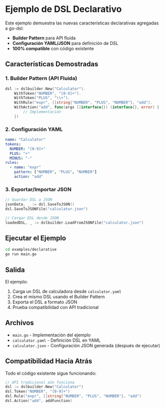 # Ejemplo de DSL Declarativo

Este ejemplo demuestra las nuevas características declarativas agregadas a go-dsl:
- **Builder Pattern** para API fluida
- **Configuración YAML/JSON** para definición de DSL
- **100% compatible** con código existente

## Características Demostradas

### 1. Builder Pattern (API Fluida)

```go
dsl := dslbuilder.New("Calculator").
    WithToken("NUMBER", "[0-9]+").
    WithToken("PLUS", "\\+").
    WithRule("expr", []string{"NUMBER", "PLUS", "NUMBER"}, "add").
    WithAction("add", func(args []interface{}) (interface{}, error) {
        // Implementación
    })
```

### 2. Configuración YAML

```yaml
name: "Calculator"
tokens:
  NUMBER: "[0-9]+"
  PLUS: "+"
  MINUS: "-"
rules:
  - name: "expr"
    pattern: ["NUMBER", "PLUS", "NUMBER"]
    action: "add"
```

### 3. Exportar/Importar JSON

```go
// Guardar DSL a JSON
jsonData, _ := dsl.SaveToJSON()
dsl.SaveToJSONFile("calculator.json")

// Cargar DSL desde JSON
loadedDSL, _ := dslbuilder.LoadFromJSONFile("calculator.json")
```

## Ejecutar el Ejemplo

```bash
cd examples/declarative
go run main.go
```

## Salida

El ejemplo:
1. Carga un DSL de calculadora desde `calculator.yaml`
2. Crea el mismo DSL usando el Builder Pattern
3. Exporta el DSL a formato JSON
4. Prueba compatibilidad con API tradicional

## Archivos

- `main.go` - Implementación del ejemplo
- `calculator.yaml` - Definición DSL en YAML
- `calculator.json` - Configuración JSON generada (después de ejecutar)

## Compatibilidad Hacia Atrás

Todo el código existente sigue funcionando:

```go
// API tradicional aún funciona
dsl := dslbuilder.New("Calculator")
dsl.Token("NUMBER", "[0-9]+")
dsl.Rule("expr", []string{"NUMBER", "PLUS", "NUMBER"}, "add")
dsl.Action("add", addFunction)
```